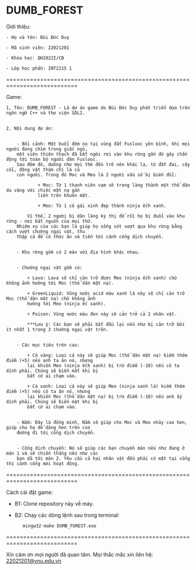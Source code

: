 # DUMB_FOREST

Giới thiệu:


    - Họ và tên: Bùi Đức Duy

    - Mã sinh viên: 22021201

    - Khóa học: QH2022I/CB

    - Lớp học phần: INT2215 1

===========================================================================

Game:


    1, Tên: DUMB_FOREST - Là dự án game do Bùi Đức Duy phát triển dựa trên ngôn ngữ C++ và thư viện SDL2.


    2, Nội dung dự án:


        - Bối cảnh: Một buổi đêm nọ tại vùng đất Fuslooc yên bình, khi mọi người đang chìm trong giấc ngủ,
        một viên thiên thạch đã bất ngời rơi vào khu rừng gần đó gây chấn động tới toàn bộ người dân Fuslooc.
        Sau đêm đó, dường như mọi thứ đều trở nên khác lạ, từ đất đai, cây cối, động vật thậm chí là cả
        con người. Trong đó Moc và Meo là 2 người xấu số bị biến đổi:

                + Moc: Từ 1 thanh niên vạm vỡ trong làng thành một thổ dân da vàng với chiếc mặt nạ gắn 
                liền trên khuôn mặt.

                + Meo: Từ 1 cô gái xinh đẹp thành ninja ếch xanh.

            Vì thế, 2 người bị dân làng kỳ thị để rồi họ bị đuổi vào khu rừng - nơi bắt nguồn của mọi thứ.
        Nhiệm vụ của các bạn là giúp họ sống sót vượt qua khu rừng bằng cách vượt chướng ngại vật, thu 
        thập cá để có thức ăn và tiến tới cánh cổng dịch chuyển.


        - Khu rừng gồm có 2 màn với địa hình khác nhau.


        - Chướng ngại vật gồm có:

            + Lava: Lava sẽ chỉ cản trở được Meo (ninja ếch xanh) chứ không ảnh hưởng tới Moc (thổ dân mặt nạ).

            + GreenLiquid: Vũng nước acid màu xanh lá này sẽ chỉ cản trở Moc (thổ dân mặt nạ) chứ không ảnh 
            hưởng tới Meo (ninja ếc xanh).

            + Poison: Vũng nước màu đen này sẽ cản trở cả 2 nhân vật.

            ***Lưu ý: Các bạn sẽ phải bắt đầu lại nếu như bị cản trở bởi ít nhất 1 trong 3 chướng ngại vật trên.


        - Các mục tiêu trên cao:

            + Cá vàng: Loại cá này sẽ giúp Moc (thổ dân mặt nạ) kiếm thêm điểm (+5) nếu anh ta ăn nó, nhưng 
            lại khiến Meo (ninja ếch xanh) bị trừ điểm (-10) nếu cô ta dính phải. Chúng sẽ biến mất khi bị 
            bất cứ ai chạm vào.

            + Cá xanh: Loại cá này sẽ giúp Meo (ninja xanh lá) kiếm thêm điểm (+5) nếu cô ta ăn nó, nhưng 
            lại khiến Moc (thổ dân mặt nạ) bị trừ điểm (-10) nếu anh ấy dính phải. Chúng sẽ biến mật khi bị
            bất cứ ai chạm vào.


        - Nấm: Đây là đồng minh, Nấm sẽ giúp cho Moc và Meo nhảy cao hơn, giúp cho họ dễ dàng hơn trên con 
        đường đi tới cổng dịch chuyển.


        - Cổng dịch chuyển: Nó sẽ giúp các bạn chuyển màn nếu như đang ở màn 1 và sẽ chiến thắng nếu như các
        bạn dã tới màn 2. Yêu cầu cả hai nhân vật đều phải có mặt tại cổng thì cánh cổng mới hoạt động.

===========================================================================

Cách cài đặt game:

        
   - B1: Clone repository này về máy.

   - B2: Chạy các dòng lệnh sau trong terminal:
            
            mingw32-make DUMB_FOREST.exe

===========================================================================

Xin cảm ơn mọi người đã quan tâm. Mọi thắc mắc xin liên hệ: 22021201@vnu.edu.vn